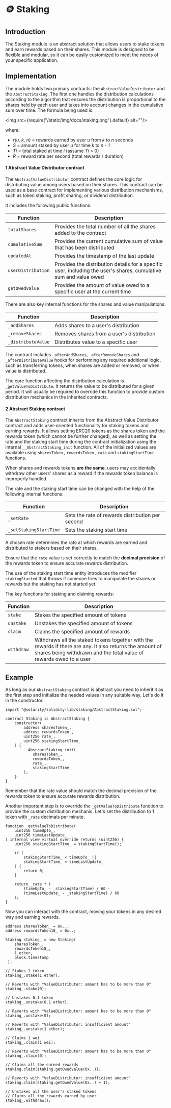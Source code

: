 # 🪙 Staking

## Introduction

The Staking module is an abstract solution that allows users to stake tokens and earn rewards based on their shares. This module is designed to be flexible and modular, so it can be easily customized to meet the needs of your specific application.

## Implementation

The module holds two primary contracts: the `AbstractValueDistributor` and the `AbstractStaking`. The first one handles the distribution calculations according to the algorithm that ensures the distribution is proportional to the shares held by each user and takes into account changes in the cumulative sum over time. The formula being used is:

<img src={require("/static/img/docs/staking.png").default} alt=""/>

where:

- _r(u, k, n)_ = rewards earned by user _u_ from _k_ to _n_ seconds
- _S_ = amount staked by user _u_ for time _k_ to _n - 1_
- _Ti_ = total staked at time _i_ (assume _Ti_ > 0)
- _R_ = reward rate per second (total rewards / duration)

#### 1 Abstract Value Distributor contract

The `AbstractValueDistributor` contract defines the core logic for distributing value among users based on their shares. This contract can be used as a base contract for implementing various distribution mechanisms, such as token staking, profit sharing, or dividend distribution.

It includes the following public functions:

<table>
    <thead>
        <tr><th>Function</th><th>Description</th></tr>
    </thead>
    <tbody>
        <tr><td><code>totalShares</code></td><td>Provides the total number of all the shares added to the contract</td></tr>
        <tr><td><code>cumulativeSum</code></td><td>Provides the current cumulative sum of value that has been distributed</td></tr>
        <tr><td><code>updatedAt</code></td><td>Provides the timestamp of the last update</td></tr>
        <tr><td><code>userDistribution</code></td><td>Provides the distribution details for a specific user, including the user's shares, cumulative sum and value owed</td></tr>
        <tr><td><code>getOwedValue</code></td><td>Provides the amount of value owed to a specific user at the current time</td></tr>
    </tbody>
</table>

There are also key internal functions for the shares and value manipulations:

<table>
  <thead>
    <tr>
      <th>Function</th>
      <th>Description</th>
    </tr>
  </thead>
  <tbody>
    <tr>
      <td><code>_addShares</code></td>
      <td>Adds shares to a user's distribution</td>
    </tr>
    <tr>
      <td><code>_removeShares</code></td>
      <td>Removes shares from a user's distribution</td>
    </tr>
    <tr>
      <td><code>_distributeValue</code></td>
      <td>Distributes value to a specific user</td>
    </tr>
  </tbody>
</table>

The contract includes `_afterAddShares`, `_afterRemoveShares` and `_afterDistributeValue` hooks for performing any required additional logic, such as transferring tokens, when shares are added or removed, or when value is distributed.

The core function affecting the distribution calculation is `_getValueToDistribute`. It returns the value to be distributed for a given period. It will usually be required to override this function to provide custom distribution mechanics in the inherited contracts.

#### 2 Abstract Staking contract

The `AbstractStaking` contract inherits from the Abstract Value Distributor contract and adds user-oriented functionality for staking tokens and earning rewards. It allows setting ERC20 tokens as the shares token and the rewards token (which cannot be further changed), as well as setting the rate and the staking start time during the contract initialization using the internal `__AbstractStaking_init` function. All of the initialized values are available using `sharesToken` , `rewardsToken` , `rate` and `stakingStartTime` functions.

When shares and rewards tokens **are the same**, users may accidentally withdraw other users' shares as a reward if the rewards token balance is improperly handled.

The rate and the staking start time can be changed with the help of the following internal functions:

<table>
  <thead>
    <tr>
      <th>Function</th>
      <th>Description</th>
    </tr>
  </thead>
  <tbody>
    <tr>
      <td><code>_setRate</code></td>
      <td>Sets the rate of rewards distribution per second</td>
    </tr>
    <tr>
      <td><code>_setStakingStartTime</code></td>
      <td>Sets the staking start time</td>
    </tr>
  </tbody>
</table>

A chosen rate determines the rate at which rewards are earned and distributed to stakers based on their shares.

Ensure that the `rate` value is set correctly to match the **decimal precision** of the rewards token to ensure accurate rewards distribution.

The use of the staking start time entity introduces the modifier `stakingStarted` that throws if someone tries to manipulate the shares or rewards but the staking has not started yet.

The key functions for staking and claiming rewards:

<table>
  <thead>
    <tr>
      <th>Function</th>
      <th>Description</th>
    </tr>
  </thead>
  <tbody>
    <tr>
      <td><code>stake</code></td>
      <td>Stakes the specified amount of tokens</td>
    </tr>
    <tr>
      <td><code>unstake</code></td>
      <td>Unstakes the specified amount of tokens</td>
    </tr>
    <tr>
      <td><code>claim</code></td>
      <td>Claims the specified amount of rewards</td>
    </tr>
    <tr>
      <td><code>withdraw</code></td>
      <td>Withdraws all the staked tokens together with the rewards if there are any. It also returns the amount of shares being withdrawn and the total value of rewards owed to a user</td>
    </tr>
  </tbody>
</table>

## Example

As long as our `AbstractStaking` contract is abstract you need to inherit it as the first step and initialize the needed values in any suitable way. Let's do it in the constructor.

```solidity
import "@solarity/solidity-lib/staking/AbstractStaking.sol";

contract Staking is AbstractStaking {    
    constructor(
        address sharesToken_,
        address rewardsToken_,
        uint256 rate_,
        uint256 stakingStartTime_
    ) {
        __AbstractStaking_init(
            sharesToken_, 
            rewardsToken_, 
            rate_, 
            stakingStartTime_
        );
    }
}
```

Remember that the rate value should match the decimal precision of the rewards token to ensure accurate rewards distribution.

Another important step is to override the `_getValueToDistribute` function to provide the custom distribution mechanic. Let's set the distribution to 1 token with `_rate` decimals per minute.

```solidity
function _getValueToDistribute(
    uint256 timeUpTo_,
    uint256 timeLastUpdate_
) internal view virtual override returns (uint256) {
    uint256 stakingStartTime_ = stakingStartTime();
    
    if (
        stakingStartTime_ < timeUpTo_ ||
        stakingStartTime_ < timeLastUpdate_
    ) {
        return 0;
    }

    return _rate * (
        (timeUpTo_ - _stakingStartTime) / 60 -
        (timeLastUpdate_ - _stakingStartTime) / 60
    );
}
```

Now you can interact with the contract, moving your tokens in any desired way and earning rewards.

```solidity
address sharesToken_ = 0x..;
address rewardsToken18_ = 0x..;

Staking staking_ = new Staking(
    sharesToken_, 
    rewardsToken18_, 
    1 ether, 
    block.timestamp
 );

// Stakes 1 token
staking_.stake(1 ether); 

// Reverts with "ValueDistributor: amount has to be more than 0"
staking_.stake(0); 

// Unstakes 0.1 token
staking_.unstake(0.1 ether);

// Reverts with "ValueDistributor: amount has to be more than 0"
staking_.unstake(0);

// Reverts with "ValueDistributor: insufficient amount"
staking_.unstake(1 ether);

// Claims 1 wei
staking_.claim(1 wei);

// Reverts with "ValueDistributor: amount has to be more than 0"
staking_.claim(0);

// Claims all the earned rewards
staking.claim(staking.getOwedValue(0x..));

// Reverts with "ValueDistributor: insufficient amount"
staking.claim(staking.getOwedValue(0x..) + 1);

// Unstakes all the user's staked tokens 
// Claims all the rewards earned by user
staking_.withdraw();
```
